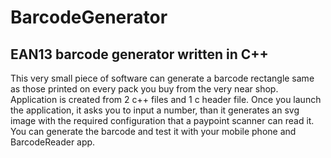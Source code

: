 # BarcodeGenerator
## EAN13 barcode generator written in C++
This very small piece of software can generate a barcode rectangle same as those printed on every pack you buy from the very near shop. 
Application is created from 2 c++ files and 1 c header file. 
Once you launch the application, it asks you to input a number, than it generates an svg image with the required configuration that a paypoint scanner can read it.
You can generate the barcode and test it with your mobile phone and BarcodeReader app.
